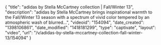 {
    "title": "adidas by Stella McCartney collection | Fall\/Winter 13",
    "description": "adidas by Stella McCartney brings inspirational warmth to the Fall\/Winter 13 season with a spectrum of vivid color tempered by an atmospheric wash of blurred...",
    "videoid": "154094",
    "date_created": "1398106861",
    "date_modified": "1418181299",
    "type": "captivate",
    "layout": "video",
    "url": "\/v\/adidas-by-stella-mccartney-collection-fall-winter-13\/154094"
}